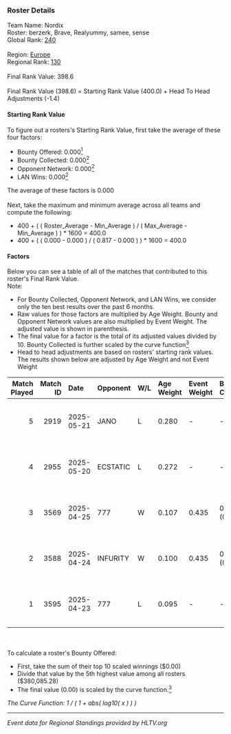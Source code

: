 ### Roster Details<br />
Team Name: Nordix<br />
Roster: berzerk, Brave, Realyummy, samee, sense<br />
Global Rank: [240](../../standings_global_2025_10_06.md)<br />
<br />
Region: [Europe]( ../../standings_europe_2025_10_06.md)<br />
Regional Rank: [130]( ../../standings_europe_2025_10_06.md)<br />
<br />
Final Rank Value:  398.6<br />
<br />
Final Rank Value (398.6) = Starting Rank Value (400.0) + Head To Head Adjustments (-1.4)<br />

#### Starting Rank Value<br />
To figure out a rosters's Starting Rank Value, first take the average of these four factors:<br />
- Bounty Offered: 0.000[<sup>1</sup>](#table2)
- Bounty Collected: 0.000[<sup>2</sup>](#table1)
- Opponent Network: 0.000[<sup>2</sup>](#table1)
- LAN Wins: 0.000[<sup>2</sup>](#table1)

The average of these factors is 0.000<br />
<br />
Next, take the maximum and minimum average across all teams and compute the following:<br />
- 400 + ( ( Roster_Average - Min_Average ) / ( Max_Average - Min_Average ) ) * 1600 = 400.0
- 400 + ( ( 0.000 - 0.000 ) / ( 0.817 - 0.000 ) ) * 1600 = 400.0


#### Factors<br />
Below you can see a table of all of the matches that contributed to this roster's Final Rank Value.<br />
Note:<br />

- For Bounty Collected, Opponent Network, and LAN Wins, we consider only the ten best results over the past 6 months.
- Raw values for those factors are multiplied by Age Weight. Bounty and Opponent Network values are also multiplied by Event Weight. The adjusted value is shown in parenthesis.
- The final value for a factor is the total of its adjusted values divided by 10. Bounty Collected is further scaled by the curve function[<sup>3</sup>](#curveFunction)
- Head to head adjustments are based on rosters' starting rank values. The results shown below are adjusted by Age Weight and not Event Weight
<span id="table1"></span><br />


| Match Played | Match ID | Date       | Opponent | W/L | Age Weight | Event Weight | Bounty Collected | Opponent Network | LAN Wins  | H2H Adj. | Roster                                  |
| -: | -: | :- | :- | :- | :- | :- | :- | :- | :- | -: | :- |
|            5 |     2919 | 2025-05-21 | JANO     | L   | 0.280      | -            | -                | -                | -         |    -3.11 | berzerk, Brave, Realyummy, samee, sense |
|            4 |     2955 | 2025-05-20 | ECSTATIC | L   | 0.272      | -            | -                | -                | -         |    -0.03 | berzerk, Brave, Realyummy, samee, sense |
|            3 |     3569 | 2025-04-25 | 777      | W   | 0.107      | 0.435        | 0.000 (0.000)    | 0.004 (0.000)    | 0 (0.000) |     1.69 | berzerk, Brave, Realyummy, samee, sense |
|            2 |     3588 | 2025-04-24 | INFURITY | W   | 0.100      | 0.435        | 0.000 (0.000)    | 0.000 (0.000)    | 0 (0.000) |     1.58 | berzerk, Brave, Realyummy, samee, sense |
|            1 |     3595 | 2025-04-23 | 777      | L   | 0.095      | -            | -                | -                | -         |    -1.49 | berzerk, Brave, Realyummy, samee, sense |

<br />
<span id="table2"></span><br />
To calculate a roster's Bounty Offered:<br />

- First, take the sum of their top 10 scaled winnings ($0.00)
- Divide that value by the 5th highest value among all rosters ($380,085.28)
- The final value (0.00) is scaled by the curve function.[<sup>3</sup>](#curveFunction)

<span id="curveFunction"></span>_The Curve Function: 1 / ( 1 + abs( log10( x ) ) )_<br />

---
_Event data for Regional Standings provided by HLTV.org_<br />
